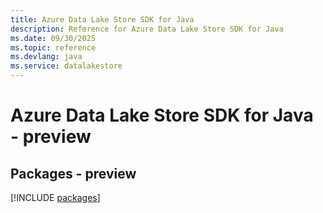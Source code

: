 ```yaml
---
title: Azure Data Lake Store SDK for Java
description: Reference for Azure Data Lake Store SDK for Java
ms.date: 09/30/2025
ms.topic: reference
ms.devlang: java
ms.service: datalakestore
---
```

# Azure Data Lake Store SDK for Java - preview
## Packages - preview
[!INCLUDE [packages](data-lake-store-index.md)]
